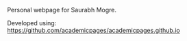 Personal webpage for Saurabh Mogre.

Developed using: https://github.com/academicpages/academicpages.github.io
